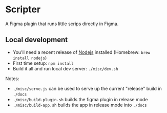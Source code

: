 # Scripter

A Figma plugin that runs little scrips directly in Figma.


## Local development

- You'll need a recent release of [Nodejs](https://nodejs.org/) installed (Homebrew: `brew install nodejs`)
- First time setup: `npm install`
- Build it all and run local dev server: `./misc/dev.sh`

Notes:
- `./misc/serve.js` can be used to serve up the current "release" build in `./docs`
- `./misc/build-plugin.sh` builds the figma plugin in release mode
- `./misc/build-app.sh` builds the app in release mode into `./docs`

